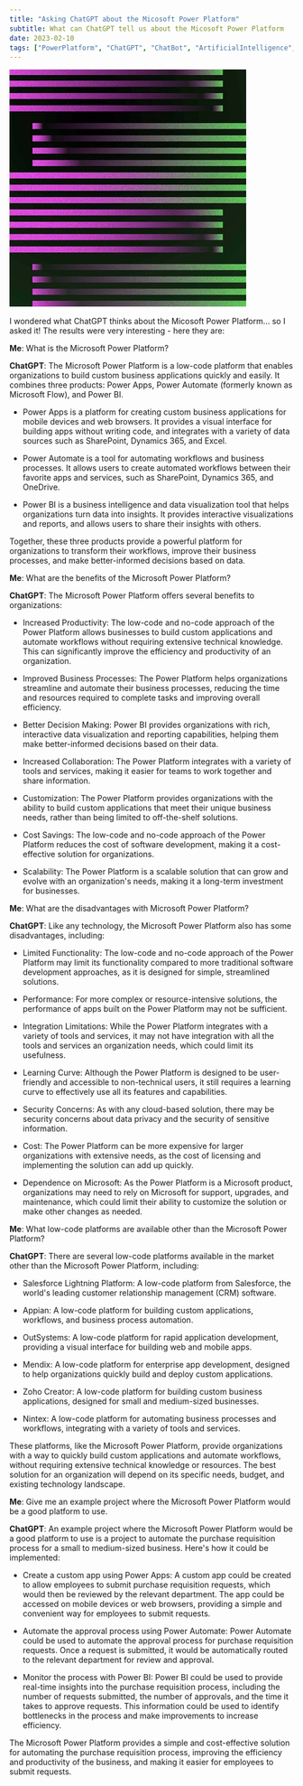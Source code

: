 ```yaml
---
title: "Asking ChatGPT about the Micosoft Power Platform"
subtitle: What can ChatGPT tell us about the Micosoft Power Platform
date: 2023-02-10
tags: ["PowerPlatform", "ChatGPT", "ChatBot", "ArtificialIntelligence", "MachineLearning"]
---
```


![ChatGPT logo.](/img/2023-02-10-asking-chatgpt-about-power-platform/chatgpt.jpg "ChatGPT logo.")

I wondered what ChatGPT thinks about the Micosoft Power Platform... so I asked it! The results were very interesting - here they are:

**Me**: What is the Microsoft Power Platform?

**ChatGPT**: The Microsoft Power Platform is a low-code platform that enables organizations to build custom business applications quickly and easily. It combines three products: Power Apps, Power Automate (formerly known as Microsoft Flow), and Power BI.

- Power Apps is a platform for creating custom business applications for mobile devices and web browsers. It provides a visual interface for building apps without writing code, and integrates with a variety of data sources such as SharePoint, Dynamics 365, and Excel.

- Power Automate is a tool for automating workflows and business processes. It allows users to create automated workflows between their favorite apps and services, such as SharePoint, Dynamics 365, and OneDrive.

- Power BI is a business intelligence and data visualization tool that helps organizations turn data into insights. It provides interactive visualizations and reports, and allows users to share their insights with others.

Together, these three products provide a powerful platform for organizations to transform their workflows, improve their business processes, and make better-informed decisions based on data.

**Me**: What are the benefits of the Microsoft Power Platform?

**ChatGPT**: The Microsoft Power Platform offers several benefits to organizations:

- Increased Productivity: The low-code and no-code approach of the Power Platform allows businesses to build custom applications and automate workflows without requiring extensive technical knowledge. This can significantly improve the efficiency and productivity of an organization.

- Improved Business Processes: The Power Platform helps organizations streamline and automate their business processes, reducing the time and resources required to complete tasks and improving overall efficiency.

- Better Decision Making: Power BI provides organizations with rich, interactive data visualization and reporting capabilities, helping them make better-informed decisions based on their data.

- Increased Collaboration: The Power Platform integrates with a variety of tools and services, making it easier for teams to work together and share information.

- Customization: The Power Platform provides organizations with the ability to build custom applications that meet their unique business needs, rather than being limited to off-the-shelf solutions.

- Cost Savings: The low-code and no-code approach of the Power Platform reduces the cost of software development, making it a cost-effective solution for organizations.

- Scalability: The Power Platform is a scalable solution that can grow and evolve with an organization's needs, making it a long-term investment for businesses.

**Me**: What are the disadvantages with Microsoft Power Platform?

**ChatGPT**: Like any technology, the Microsoft Power Platform also has some disadvantages, including:

- Limited Functionality: The low-code and no-code approach of the Power Platform may limit its functionality compared to more traditional software development approaches, as it is designed for simple, streamlined solutions.

- Performance: For more complex or resource-intensive solutions, the performance of apps built on the Power Platform may not be sufficient.

- Integration Limitations: While the Power Platform integrates with a variety of tools and services, it may not have integration with all the tools and services an organization needs, which could limit its usefulness.

- Learning Curve: Although the Power Platform is designed to be user-friendly and accessible to non-technical users, it still requires a learning curve to effectively use all its features and capabilities.

- Security Concerns: As with any cloud-based solution, there may be security concerns about data privacy and the security of sensitive information.

- Cost: The Power Platform can be more expensive for larger organizations with extensive needs, as the cost of licensing and implementing the solution can add up quickly.

- Dependence on Microsoft: As the Power Platform is a Microsoft product, organizations may need to rely on Microsoft for support, upgrades, and maintenance, which could limit their ability to customize the solution or make other changes as needed.

**Me**: What low-code platforms are available other than the Microsoft Power Platform?

**ChatGPT**: There are several low-code platforms available in the market other than the Microsoft Power Platform, including:

- Salesforce Lightning Platform: A low-code platform from Salesforce, the world's leading customer relationship management (CRM) software.

- Appian: A low-code platform for building custom applications, workflows, and business process automation.

- OutSystems: A low-code platform for rapid application development, providing a visual interface for building web and mobile apps.

- Mendix: A low-code platform for enterprise app development, designed to help organizations quickly build and deploy custom applications.

- Zoho Creator: A low-code platform for building custom business applications, designed for small and medium-sized businesses.

- Nintex: A low-code platform for automating business processes and workflows, integrating with a variety of tools and services.

These platforms, like the Microsoft Power Platform, provide organizations with a way to quickly build custom applications and automate workflows, without requiring extensive technical knowledge or resources. The best solution for an organization will depend on its specific needs, budget, and existing technology landscape.

**Me**: Give me an example project where the Microsoft Power Platform would be a good platform to use.

**ChatGPT**: An example project where the Microsoft Power Platform would be a good platform to use is a project to automate the purchase requisition process for a small to medium-sized business. Here's how it could be implemented:

- Create a custom app using Power Apps: A custom app could be created to allow employees to submit purchase requisition requests, which would then be reviewed by the relevant department. The app could be accessed on mobile devices or web browsers, providing a simple and convenient way for employees to submit requests.

- Automate the approval process using Power Automate: Power Automate could be used to automate the approval process for purchase requisition requests. Once a request is submitted, it would be automatically routed to the relevant department for review and approval.

- Monitor the process with Power BI: Power BI could be used to provide real-time insights into the purchase requisition process, including the number of requests submitted, the number of approvals, and the time it takes to approve requests. This information could be used to identify bottlenecks in the process and make improvements to increase efficiency.

The Microsoft Power Platform provides a simple and cost-effective solution for automating the purchase requisition process, improving the efficiency and productivity of the business, and making it easier for employees to submit requests.
